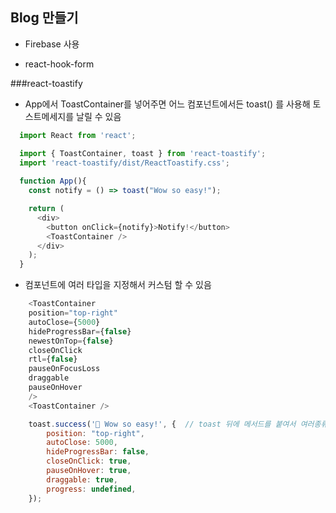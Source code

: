 ## Blog 만들기

- Firebase 사용


- react-hook-form

###react-toastify
- App에서 ToastContainer를 넣어주면 어느 컴포넌트에서든 toast() 를 사용해 토스트메세지를 날릴 수 있음
```javascript
  import React from 'react';

  import { ToastContainer, toast } from 'react-toastify';
  import 'react-toastify/dist/ReactToastify.css';
  
  function App(){
    const notify = () => toast("Wow so easy!");

    return (
      <div>
        <button onClick={notify}>Notify!</button>
        <ToastContainer />
      </div>
    );
  }
```
- 컴포넌트에 여러 타입을 지정해서 커스텀 할 수 있음
```javascript
    <ToastContainer
    position="top-right" 
    autoClose={5000}
    hideProgressBar={false}
    newestOnTop={false}
    closeOnClick
    rtl={false}
    pauseOnFocusLoss
    draggable
    pauseOnHover
    />
    <ToastContainer />

    toast.success('🦄 Wow so easy!', {  // toast 뒤에 메서드를 붙여서 여러종류의 타입 사용 가능
        position: "top-right",
        autoClose: 5000,
        hideProgressBar: false,
        closeOnClick: true,
        pauseOnHover: true,
        draggable: true,
        progress: undefined,
    });
```

